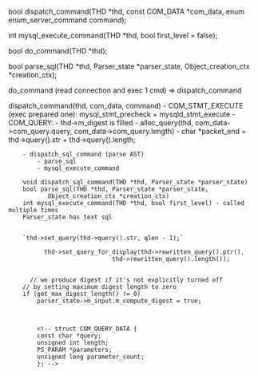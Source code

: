 bool dispatch_command(THD *thd, const COM_DATA *com_data,
                      enum enum_server_command command);

int mysql_execute_command(THD *thd, bool first_level = false);

bool do_command(THD *thd);


bool parse_sql(THD *thd, Parser_state *parser_state,
               Object_creation_ctx *creation_ctx);


do_command (read connection and exec 1 cmd) => dispatch_command


<!-- https://github.com/mysql/mysql-server/blob/1bfe02bdad6604d54913c62614bde57a055c8332/sql/sql_parse.cc -->
dispatch_command(thd, com_data, command)
    - COM_STMT_EXECUTE (exec prepared one): mysql_stmt_precheck + mysqld_stmt_execute
    - COM_QUERY:
        - thd->m_digest is filled
        - alloc_query(thd, com_data->com_query.query, com_data->com_query.length)
        - char *packet_end = thd->query().str + thd->query().length;

        - dispatch_sql_command (parse AST)
            - parse_sql
            - mysql_execute_command

        void dispatch_sql_command(THD *thd, Parser_state *parser_state) 
        bool parse_sql(THD *thd, Parser_state *parser_state,
               Object_creation_ctx *creation_ctx)
        int mysql_execute_command(THD *thd, bool first_level) - called multiple times
        Parser_state has text sql


        `thd->set_query(thd->query().str, qlen - 1);`

              thd->set_query_for_display(thd->rewritten_query().ptr(),
                                 thd->rewritten_query().length());


          // we produce digest if it's not explicitly turned off
        // by setting maximum digest length to zero
        if (get_max_digest_length() != 0)
            parser_state->m_input.m_compute_digest = true;



            <!-- struct COM_QUERY_DATA {
            const char *query;
            unsigned int length;
            PS_PARAM *parameters;
            unsigned long parameter_count;
            }; -->